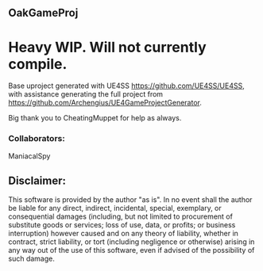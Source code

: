 ## OakGameProj

# Heavy WIP.  Will not currently compile.

Base uproject generated with UE4SS https://github.com/UE4SS/UE4SS, with assistance generating the full project from https://github.com/Archengius/UE4GameProjectGenerator.

Big thank you to CheatingMuppet for help as always.

### Collaborators: 
ManiacalSpy



## Disclaimer:
This software is provided by the author "as is". In no event shall the author be liable for any direct, indirect, incidental, special, exemplary, or consequential damages (including, but not limited to procurement of substitute goods or services; loss of use, data, or profits; or business interruption) however caused and on any theory of liability, whether in contract, strict liability, or tort (including negligence or otherwise) arising in any way out of the use of this software, even if advised of the possibility of such damage.
